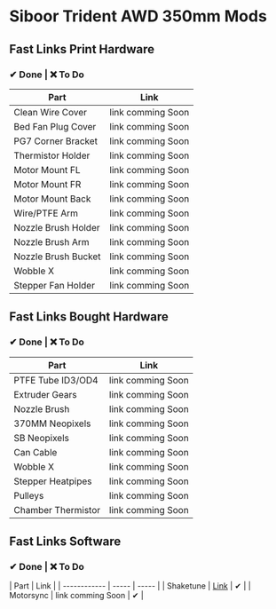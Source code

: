 # Siboor Trident AWD 350mm Mods

## Fast Links Print Hardware
### ✔ Done | ❌ To Do
| Part | Link |
| ------------ | ----- | 
| Clean Wire Cover |  link comming Soon |
| Bed Fan Plug Cover | link comming Soon |
| PG7 Corner Bracket | link comming Soon |
| Thermistor Holder | link comming Soon |
| Motor Mount FL | link comming Soon |
| Motor Mount FR | link comming Soon |
| Motor Mount Back | link comming Soon |
| Wire/PTFE Arm | link comming Soon |
| Nozzle Brush Holder | link comming Soon |
| Nozzle Brush Arm | link comming Soon |
| Nozzle Brush Bucket | link comming Soon |
| Wobble X | link comming Soon |
| Stepper Fan Holder | link comming Soon |



## Fast Links Bought Hardware
### ✔ Done | ❌ To Do
| Part | Link |
| ------------ | ----- | 
| PTFE Tube ID3/OD4 | link comming Soon  | 
| Extruder Gears |  link comming Soon |
| Nozzle Brush | link comming Soon |
| 370MM Neopixels | link comming Soon |
| SB Neopixels | link comming Soon |
| Can Cable | link comming Soon |
| Wobble X | link comming Soon |
| Stepper Heatpipes | link comming Soon |
| Pulleys | link comming Soon |
| Chamber Thermistor | link comming Soon |

## Fast Links Software
### ✔ Done | ❌ To Do
| Part | Link |
| ------------ | ----- | ----- |
| Shaketune |  [Link](https://github.com/Frix-x/klippain-shaketune) | ✔ |
| Motorsync | link comming Soon | ✔ |
